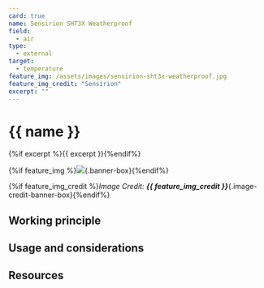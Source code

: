 ```yaml
---
card: true
name: Sensirion SHT3X Weatherproof
field: 
  - air
type:
  - external
target:
  - temperature
feature_img: /assets/images/sensirion-sht3x-weatherproof.jpg
feature_img_credit: "Sensirion"
excerpt: ""
---
```


# {{ name }}

{%if excerpt %}{{ excerpt }}{%endif%}

{%if feature_img %}![]({{feature_img}}){.banner-box}{%endif%}

{%if feature_img_credit %}_Image Credit: **{{ feature_img_credit }}**_{.image-credit-banner-box}{%endif%}

## Working principle

## Usage and considerations

## Resources